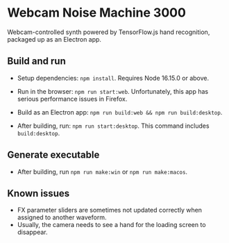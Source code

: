 # Webcam Noise Machine 3000

Webcam-controlled synth powered by TensorFlow.js hand recognition, packaged up as an Electron app.

## Build and run

* Setup dependencies: `npm install`. Requires Node 16.15.0 or above.

* Run in the browser: `npm run start:web`. Unfortunately, this app has serious performance issues in Firefox.

* Build as an Electron app: `npm run build:web && npm run build:desktop`.

* After building, run: `npm run start:desktop`. This command includes `build:desktop`.

## Generate executable

* After building, run `npm run make:win` or `npm run make:macos`.

## Known issues

* FX parameter sliders are sometimes not updated correctly when assigned to another waveform.
* Usually, the camera needs to see a hand for the loading screen to disappear.
